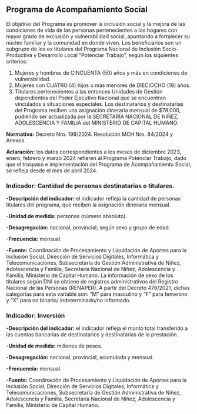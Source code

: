 ## Programa de Acompañamiento Social
El objetivo del Programa es promover la inclusión social y la mejora de las condiciones de vida de las personas pertenecientes a los hogares con mayor grado de exclusión y vulnerabilidad social, apuntando a fortalecer su núcleo familiar y la comunidad en donde viven. Los beneficiarios son un subgrupo de los ex titulares del Programa Nacional de Inclusión Socio-Productiva y Desarrollo Local “Potenciar Trabajo”, según los siguientes criterios:
1. Mujeres y hombres de CINCUENTA (50) años y más en condiciones de vulnerabilidad. 
2. Mujeres con CUATRO (4) hijos o más menores de DIECIOCHO (18) años. 
3. Titulares pertenecientes a las entonces Unidades de Gestión dependientes del Poder Ejecutivo Nacional que se encuentren vinculados a situaciones especiales.
Los destinatarios y destinatarias del Programa reciben una asignación dineraria mensual de $78.000, pudiendo ser actualizada por la SECRETARÍA NACIONAL DE NIÑEZ, ADOLESCENCIA Y FAMILIA del MINISTERIO DE CAPITAL HUMANO.

**Normativa:** Decreto Nro. 198/2024.  Resolución MCH Nro. 84/2024 y Anexos.

**Aclaración:** los datos correspondientes a los meses de diciembre 2023, enero, febrero y marzo 2024 refieren al Programa Potenciar Trabajo, dado que el traspaso e implementación del Programa de Acompañamiento Social, se refleja desde el mes de abril 2024.
### Indicador: Cantidad de personas destinatarias o titulares.
**-Descripción del indicador:** el indicador refleja la cantidad de personas titulares del programa, que reciben la asignación dineraria mensual. 

**-Unidad de medida:** personas (número absoluto).

**-Desagregación:** nacional, provincial; según sexo y grupo de edad. 

**-Frecuencia:** mensual.

**-Fuente:** Coordinación de Procesamiento y Liquidación de Aportes para la Inclusión Social, Dirección de Servicios Digitales, Informática y Telecomunicaciones, Subsecretaría de Gestión Administrativa de Niñez, Adolescencia y Familia, Secretaría Nacional de Niñez, Adolescencia y Familia, Ministerio de Capital Humano.  La información de sexo de los titulares según DNI se obtiene de registros administrativos del Registro Nacional de las Personas (RENAPER). A partir del Decreto 476/2021, dichas categorías para esta variable son: “M” para masculino y “F” para femenino y “X” para no binario/ indeterminado/no informado.

### Indicador: Inversión

**-Descripción del indicador:** el indicador refleja el monto total transferido a las cuentas bancarias de destinatarios y destinatarias de la prestación. 

**-Unidad de medida:** millones de pesos.

**-Desagregación:** nacional, provincial, acumulada y mensual.

**-Frecuencia:** mensual.

**-Fuente:** Coordinación de Procesamiento y Liquidación de Aportes para la Inclusión Social, Dirección de Servicios Digitales, Informática y Telecomunicaciones, Subsecretaría de Gestión Administrativa de Niñez, Adolescencia y Familia, Secretaría Nacional de Niñez, Adolescencia y Familia, Ministerio de Capital Humano.
